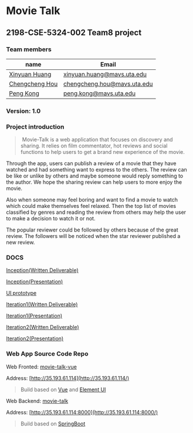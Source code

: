 # Movie Talk

## 2198-CSE-5324-002 Team8 project

### Team members

| name                                           | Email                       |
| ---------------------------------------------- | --------------------------- |
| [Xinyuan Huang](https://github.com/hxy112292)  | xinyuan.huang@mavs.uta.edu  |
| [Chengcheng Hou](https://github.com/housirvip) | chengcheng.hou@mavs.uta.edu |
| [Peng Kong](https://github.com/kong-p)         | peng.kong@mavs.uta.edu      |

### Version: 1.0

### Project introduction

> ​	Movie-Talk is a web application that focuses on discovery and sharing. It relies on film commentator, hot reviews and social functions to help users to get a brand new experience of the movie.  

Through the app, users can publish a review of a movie that they have watched and had something want to express to the others. The review can be like or unlike by others and maybe someone would reply something to the author. We hope the sharing review can help users to more enjoy the movie.  

Also when someone may feel boring and want to find a movie to watch which could make themselves feel relaxed. Then the top list of movies classified by genres and reading the review from others may help the user to make a decision to watch it or not.

The popular reviewer could be followed by others because of the great review. The followers will be noticed when the star reviewer published a new review.

### DOCS

[Inception(Written Deliverable)](https://docs.google.com/document/d/17SCSR7hiKepAN9dnnWQ15NdjR8IHFw40Bo-bmti1smw/edit?usp=sharing)

[Inception(Presentation)](https://docs.google.com/presentation/d/1hlPQydrPNgnvkMXXBDNVFpjeNVDVQRTS0LWdU0mKr7Y/edit?usp=sharing)

[UI prototype](https://org.modao.cc/app/hzf63bufcgbk08r3gego0lw43h39ee)

[Iteration1(Written Deliverable)](https://docs.google.com/document/d/1J_Jt1tWAspw6GlE_DKLoi-Wd1qytsaesOwPhjzCyjT4/edit#heading=h.2rjeh4cm52r)

[Iteration1(Presentation)](https://docs.google.com/presentation/d/1uVJske0TugAp3dUbsvg7kKTnjGbqL5I5z2W5FcxAyds/edit#slide=id.g64618107ef_14_13)

[Iteration2(Written Deliverable)](https://docs.google.com/document/d/1F9YVO6qywFsB1mOIBzKzAdH2_w4QAs0ZdPzsCMHYruc/edit?usp=sharing)

[Iteration2(Presentation)](https://docs.google.com/presentation/d/1KUlNQXX9NB09tRuz8SrvBD1aI92V6ZoKVrvUJt4PPgs/edit?usp=sharing)

### Web App Source Code Repo

Web Fronted: [movie-talk-vue](https://github.com/housirvip/movie-talk-vue)

Address: [http://35.193.61.114](http://35.193.61.114/)

> Build based on [Vue](https://vuejs.org/index.html) and [Element UI](https://element.eleme.io/#/en-US)

Web Backend: [movie-talk](https://github.com/housirvip/movie-talk)

Address: [http://35.193.61.114:8000](http://35.193.61.114:8000/)

> Build based on [SpringBoot](https://spring.io/projects/spring-boot)
